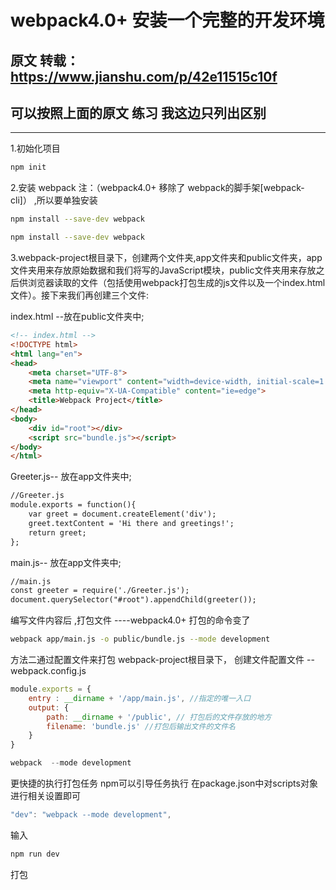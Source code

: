 # webpack4.0+ 安装一个完整的开发环境
 
## 原文 转载：https://www.jianshu.com/p/42e11515c10f

## 可以按照上面的原文 练习  我这边只列出区别
-----------------------------
1.初始化项目 
```bash
npm init 
```
2.安装 webpack 注：（webpack4.0+ 移除了 webpack的脚手架[webpack-cli]） ,所以要单独安装
```bash
npm install --save-dev webpack
```
```bash
npm install --save-dev webpack
```


3.webpack-project根目录下，创建两个文件夹,app文件夹和public文件夹，app文件夹用来存放原始数据和我们将写的JavaScript模块，public文件夹用来存放之后供浏览器读取的文件（包括使用webpack打包生成的js文件以及一个index.html文件）。接下来我们再创建三个文件:

index.html --放在public文件夹中;

```html
<!-- index.html -->
<!DOCTYPE html>
<html lang="en">
<head>
    <meta charset="UTF-8">
    <meta name="viewport" content="width=device-width, initial-scale=1.0">
    <meta http-equiv="X-UA-Compatible" content="ie=edge">
    <title>Webpack Project</title>
</head>
<body>
    <div id="root"></div>
    <script src="bundle.js"></script>
</body>
</html>
```

Greeter.js-- 放在app文件夹中;
```html
//Greeter.js
module.exports = function(){
    var greet = document.createElement('div');
    greet.textContent = 'Hi there and greetings!';
    return greet;
};  
```

main.js-- 放在app文件夹中;
```html
//main.js
const greeter = require('./Greeter.js');
document.querySelector("#root").appendChild(greeter());
```

编写文件内容后 ,打包文件 ----webpack4.0+ 打包的命令变了
```bash
webpack app/main.js -o public/bundle.js --mode development
```

方法二通过配置文件来打包
webpack-project根目录下， 创建文件配置文件 --webpack.config.js

```javascript
module.exports = {
    entry : __dirname + '/app/main.js', //指定的唯一入口
    output: {
        path: __dirname + '/public', // 打包后的文件存放的地方
        filename: 'bundle.js' //打包后输出文件的文件名
    }
}

webpack  --mode development
```

更快捷的执行打包任务
npm可以引导任务执行
在package.json中对scripts对象进行相关设置即可

```javascript
"dev": "webpack --mode development",
```

输入 
```bash
npm run dev 
```
打包